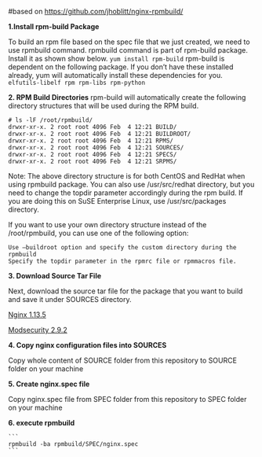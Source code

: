 #based on https://github.com/jhoblitt/nginx-rpmbuild/

**1.Install rpm-build Package**

To build an rpm file based on the spec file that we just created, we need to use rpmbuild command.
rpmbuild command is part of rpm-build package. Install it as shown show below.
    ```
    yum install rpm-build
    ```
rpm-build is dependent on the following package. If you don’t have these installed already, yum will automatically install these dependencies for you.
    ```
    elfutils-libelf
    rpm
    rpm-libs
    rpm-python
    ```
    
**2. RPM Build Directories**
 rpm-build will automatically create the following directory structures that will be used during the RPM build.
```
# ls -lF /root/rpmbuild/
drwxr-xr-x. 2 root root 4096 Feb  4 12:21 BUILD/
drwxr-xr-x. 2 root root 4096 Feb  4 12:21 BUILDROOT/
drwxr-xr-x. 2 root root 4096 Feb  4 12:21 RPMS/
drwxr-xr-x. 2 root root 4096 Feb  4 12:21 SOURCES/
drwxr-xr-x. 2 root root 4096 Feb  4 12:21 SPECS/
drwxr-xr-x. 2 root root 4096 Feb  4 12:21 SRPMS/
```

Note: The above directory structure is for both CentOS and RedHat when using rpmbuild package. You can also use /usr/src/redhat directory, but you need to change the topdir parameter accordingly during the rpm build. If you are doing this on SuSE Enterprise Linux, use /usr/src/packages directory.

If you want to use your own directory structure instead of the /root/rpmbuild, you can use one of the following option:

    Use –buildroot option and specify the custom directory during the rpmbuild
    Specify the topdir parameter in the rpmrc file or rpmmacros file.

**3. Download Source Tar File**

Next, download the source tar file for the package that you want to build and save it under SOURCES directory.

[Nginx 1.13.5](http://nginx.org/download/nginx-1.13.5.tar.gz)
    
[Modsecurity 2.9.2](https://github.com/SpiderLabs/ModSecurity/releases/download/v2.9.2/modsecurity-2.9.2.tar.gz)


**4. Copy nginx configuration files into SOURCES**

Copy whole content of SOURCE folder from this repository to SOURCE folder on your machine

**5. Create nginx.spec file**

Copy nginx.spec file from SPEC folder from this repository to SPEC folder on your machine
   
**6. execute rpmbuild**
    
    ```
    rpmbuild -ba rpmbuild/SPEC/nginx.spec
    ```
